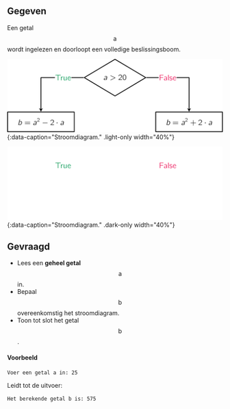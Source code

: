 ## Gegeven
Een getal $$\mathsf{a}$$ wordt ingelezen en doorloopt een volledige beslissingsboom. 

![Stroomdiagram.](media/image.png "Stroomdiagram."){:data-caption="Stroomdiagram." .light-only width="40%"}

![Stroomdiagram.](media/image_dark.png "Stroomdiagram."){:data-caption="Stroomdiagram." .dark-only width="40%"}

## Gevraagd
* Lees een **geheel getal** $$\mathsf{a}$$ in.
* Bepaal $$\mathsf{b}$$ overeenkomstig het stroomdiagram.
* Toon tot slot het getal $$\mathsf{b}$$.

#### Voorbeeld
```
Voer een getal a in: 25
```
Leidt tot de uitvoer:
```
Het berekende getal b is: 575
```
